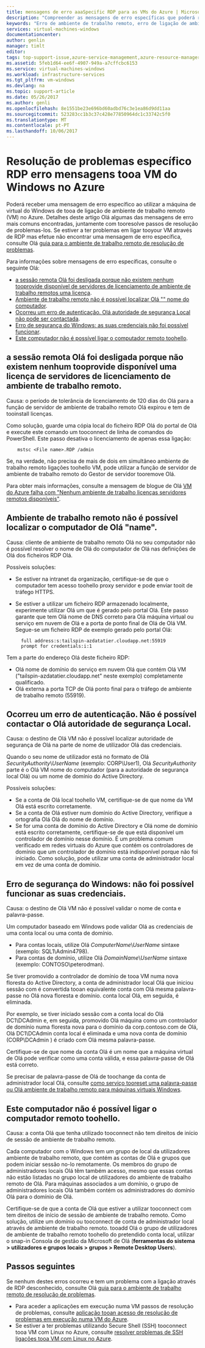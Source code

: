 ```yaml
---
title: mensagens de erro aaaSpecific RDP para as VMs do Azure | Microsoft Docs
description: "Compreender as mensagens de erro específicas que poderá receber quando tenta utilizam a máquina virtual do ambiente de trabalho remoto ligação tooa Windows no Azure"
keywords: "Erro de ambiente de trabalho remoto, erro de ligação de ambiente de trabalho remoto, não é possível ligar tooVM, resolução de ambiente de trabalho remoto"
services: virtual-machines-windows
documentationcenter: 
author: genlin
manager: timlt
editor: 
tags: top-support-issue,azure-service-management,azure-resource-manager
ms.assetid: 5feb1d64-ee6f-4907-949a-a7cffcbc6153
ms.service: virtual-machines-windows
ms.workload: infrastructure-services
ms.tgt_pltfrm: vm-windows
ms.devlang: na
ms.topic: support-article
ms.date: 05/26/2017
ms.author: genli
ms.openlocfilehash: 8e1551be23e696bd60adbd76c3e1ea86d9dd11aa
ms.sourcegitcommit: 523283cc1b3c37c428e77850964dc1c33742c5f0
ms.translationtype: MT
ms.contentlocale: pt-PT
ms.lasthandoff: 10/06/2017
---
```

# <a name="troubleshooting-specific-rdp-error-messages-tooa-windows-vm-in-azure"></a>Resolução de problemas específico RDP erro mensagens tooa VM do Windows no Azure
Poderá receber uma mensagem de erro específico ao utilizar a máquina de virtual do Windows de tooa de ligação de ambiente de trabalho remoto (VM) no Azure. Detalhes deste artigo Olá algumas das mensagens de erro mais comuns encontradas, juntamente com tooresolve passos de resolução de problemas-los. Se estiver a ter problemas em ligar tooyour VM através de RDP mas efetue não encontrar uma mensagem de erro específica, consulte Olá [guia para o ambiente de trabalho remoto de resolução de problemas](troubleshoot-rdp-connection.md?toc=%2fazure%2fvirtual-machines%2fwindows%2ftoc.json).

Para informações sobre mensagens de erro específicas, consulte o seguinte Olá:

* [a sessão remota Olá foi desligada porque não existem nenhum tooprovide disponível de servidores de licenciamento de ambiente de trabalho remotos uma licença](#rdplicense).
* [Ambiente de trabalho remoto não é possível localizar Olá "" nome do computador](#rdpname).
* [Ocorreu um erro de autenticação. Olá autoridade de segurança Local não pode ser contactada](#rdpauth).
* [Erro de segurança do Windows: as suas credenciais não foi possível funcionar](#wincred).
* [Este computador não é possível ligar o computador remoto toohello](#rdpconnect).

<a id="rdplicense"></a>

## <a name="hello-remote-session-was-disconnected-because-there-are-no-remote-desktop-license-servers-available-tooprovide-a-license"></a>a sessão remota Olá foi desligada porque não existem nenhum tooprovide disponível uma licença de servidores de licenciamento de ambiente de trabalho remoto.
Causa: o período de tolerância de licenciamento de 120 dias do Olá para a função de servidor de ambiente de trabalho remoto Olá expirou e tem de tooinstall licenças.

Como solução, guarde uma cópia local do ficheiro RDP Olá do portal de Olá e execute este comando um tooconnect de linha de comandos do PowerShell. Este passo desativa o licenciamento de apenas essa ligação:

        mstsc <File name>.RDP /admin

Se, na verdade, não precisa de mais de dois em simultâneo ambiente de trabalho remoto ligações toohello VM, pode utilizar a função de servidor de ambiente de trabalho remoto do Gestor de servidor tooremove Olá.

Para obter mais informações, consulte a mensagem de blogue de Olá [VM do Azure falha com "Nenhum ambiente de trabalho licenças servidores remotos disponíveis"](https://blogs.msdn.microsoft.com/mast/2014/01/21/rdp-to-azure-vm-fails-with-no-remote-desktop-license-servers-available/).

<a id="rdpname"></a>

## <a name="remote-desktop-cant-find-hello-computer-name"></a>Ambiente de trabalho remoto não é possível localizar o computador de Olá "name".
Causa: cliente de ambiente de trabalho remoto Olá no seu computador não é possível resolver o nome de Olá do computador de Olá nas definições de Olá dos ficheiros RDP Olá.

Possíveis soluções:

* Se estiver na intranet da organização, certifique-se de que o computador tem acesso toohello proxy servidor e pode enviar tooit de tráfego HTTPS.
* Se estiver a utilizar um ficheiro RDP armazenado localmente, experimente utilizar Olá um que é gerado pelo portal Olá. Este passo garante que tem Olá nome de DNS correto para Olá máquina virtual ou serviço em nuvem de Olá e a porta de ponto final de Olá de Olá VM. Segue-se um ficheiro RDP de exemplo gerado pelo portal Olá:
  
        full address:s:tailspin-azdatatier.cloudapp.net:55919
        prompt for credentials:i:1

Tem a parte do endereço Olá deste ficheiro RDP:

* Olá nome de domínio do serviço em nuvem Olá que contém Olá VM ("tailspin-azdatatier.cloudapp.net" neste exemplo) completamente qualificado.
* Olá externa a porta TCP de Olá ponto final para o tráfego de ambiente de trabalho remoto (55919).

<a id="rdpauth"></a>

## <a name="an-authentication-error-has-occurred-hello-local-security-authority-cannot-be-contacted"></a>Ocorreu um erro de autenticação. Não é possível contactar o Olá autoridade de segurança Local.
Causa: o destino de Olá VM não é possível localizar autoridade de segurança de Olá na parte de nome de utilizador Olá das credenciais.

Quando o seu nome de utilizador está no formato de Olá *SecurityAuthority*\\*UserName* (exemplo: CORP\User1), Olá *SecurityAuthority* parte é o Olá VM nome do computador (para a autoridade de segurança local Olá) ou um nome de domínio do Active Directory.

Possíveis soluções:

* Se a conta de Olá local toohello VM, certifique-se de que nome da VM Olá está escrito corretamente.
* Se a conta de Olá estiver num domínio do Active Directory, verifique a ortografia Olá Olá do nome de domínio.
* Se for uma conta de domínio do Active Directory e Olá nome de domínio está escrito corretamente, certifique-se de que está disponível um controlador de domínio nesse domínio. É um problema comum verificado em redes virtuais do Azure que contém os controladores de domínio que um controlador de domínio está indisponível porque não foi iniciado. Como solução, pode utilizar uma conta de administrador local em vez de uma conta de domínio.

<a id="wincred"></a>

## <a name="windows-security-error-your-credentials-did-not-work"></a>Erro de segurança do Windows: não foi possível funcionar as suas credenciais.
Causa: o destino de Olá VM não é possível validar o nome de conta e palavra-passe.

Um computador baseado em Windows pode validar Olá as credenciais de uma conta local ou uma conta de domínio.

* Para contas locais, utilize Olá *ComputerName*\\*UserName* sintaxe (exemplo: SQL1\Admin4798).
* Para contas de domínio, utilize Olá *DomainName*\\*UserName* sintaxe (exemplo: CONTOSO\peterodman).

Se tiver promovido a controlador de domínio de tooa VM numa nova floresta do Active Directory, a conta de administrador local Olá que iniciou sessão com é convertida tooan equivalente conta com Olá mesma palavra-passe no Olá nova floresta e domínio. conta local Olá, em seguida, é eliminada.

Por exemplo, se tiver iniciado sessão com a conta local do Olá DC1\DCAdmin e, em seguida, promovido Olá máquina como um controlador de domínio numa floresta nova para o domínio da corp.contoso.com de Olá, Olá DC1\DCAdmin conta local é eliminada e uma nova conta de domínio (CORP\DCAdmin ) é criado com Olá mesma palavra-passe.

Certifique-se de que nome da conta Olá é um nome que a máquina virtual de Olá pode verificar como uma conta válida, e essa palavra-passe de Olá está correto.

Se precisar de palavra-passe de Olá de toochange da conta de administrador local Olá, consulte [como serviço tooreset uma palavra-passe ou Olá ambiente de trabalho remoto para máquinas virtuais Windows](reset-rdp.md?toc=%2fazure%2fvirtual-machines%2fwindows%2ftoc.json).

<a id="rdpconnect"></a>

## <a name="this-computer-cant-connect-toohello-remote-computer"></a>Este computador não é possível ligar o computador remoto toohello.
Causa: a conta Olá que tenha utilizado tooconnect não tem direitos de início de sessão de ambiente de trabalho remoto.

Cada computador com o Windows tem um grupo de local da utilizadores ambiente de trabalho remoto, que contém as contas de Olá e grupos que podem iniciar sessão no-lo remotamente. Os membros do grupo de administradores locais Olá têm também acesso, mesmo que essas contas não estão listadas no grupo local de utilizadores do ambiente de trabalho remoto de Olá. Para máquinas associados a um domínio, o grupo de administradores locais Olá também contém os administradores do domínio Olá para o domínio de Olá.

Certifique-se de que a conta de Olá que estiver a utilizar tooconnect com tem direitos de início de sessão de ambiente de trabalho remoto. Como solução, utilize um domínio ou tooconnect de conta de administrador local através de ambiente de trabalho remoto. tooadd Olá o grupo de utilizadores de ambiente de trabalho remoto toohello do pretendido conta local, utilizar o snap-in Consola de gestão da Microsoft de Olá (**ferramentas do sistema > utilizadores e grupos locais > grupos > Remote Desktop Users**).

## <a name="next-steps"></a>Passos seguintes
Se nenhum destes erros ocorreu e tem um problema com a ligação através de RDP desconhecido, consulte Olá [guia para o ambiente de trabalho remoto de resolução de problemas](troubleshoot-rdp-connection.md?toc=%2fazure%2fvirtual-machines%2fwindows%2ftoc.json).

* Para aceder a aplicações em execução numa VM passos de resolução de problemas, consulte [aplicação tooan acesso de resolução de problemas em execução numa VM do Azure](../linux/troubleshoot-app-connection.md?toc=%2fazure%2fvirtual-machines%2flinux%2ftoc.json).
* Se estiver a ter problemas utilizando Secure Shell (SSH) tooconnect tooa VM com Linux no Azure, consulte [resolver problemas de SSH ligações tooa VM com Linux no Azure](../linux/troubleshoot-ssh-connection.md?toc=%2fazure%2fvirtual-machines%2flinux%2ftoc.json).

